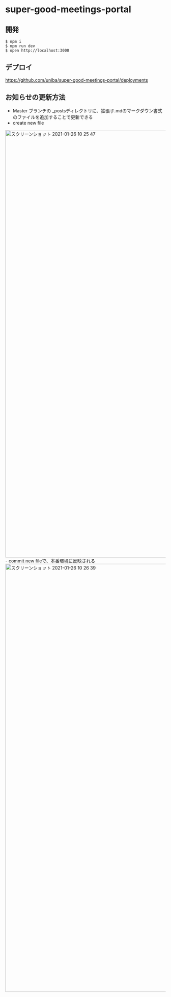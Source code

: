 # super-good-meetings-portal

## 開発

```
$ npm i
$ npm run dev
$ open http://localhost:3000
```

## デプロイ

https://github.com/uniba/super-good-meetings-portal/deployments

## お知らせの更新方法

- Master ブランチの _postsディレクトリに、拡張子.mdのマークダウン書式のファイルを追加することで更新できる
- create new file 
<img width="1339" alt="スクリーンショット 2021-01-26 10 25 47" src="https://user-images.githubusercontent.com/55315690/105786977-62739180-5fc1-11eb-894a-167026c020a7.png">
- commit new fileで、本番環境に反映される
<img width="1341" alt="スクリーンショット 2021-01-26 10 26 39" src="https://user-images.githubusercontent.com/55315690/105786988-66071880-5fc1-11eb-9900-93451bb426c1.png">
